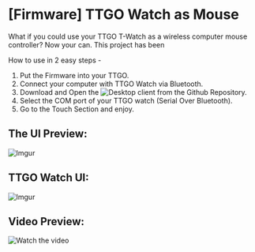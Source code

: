 # [Firmware] TTGO Watch as Mouse

What if you could use your TTGO T-Watch as a wireless computer mouse controller? Now your can.
This project has been 

How to use in 2 easy steps - 
1. Put the Firmware into your TTGO.
2. Connect your computer with TTGO Watch via Bluetooth.
3. Download and Open the ![Desktop client from the Github Repository.](https://github.com/TNeutron/TTGO_Watch_as_Mouse-_DesktopClient_C-)
4. Select the COM port of your TTGO watch (Serial Over Bluetooth).
5. Go to the Touch Section and enjoy.


## The UI Preview: 

![Imgur](https://i.imgur.com/W3Qo3brl.png)

## TTGO Watch UI:

![Imgur](https://i.imgur.com/L4VhFnbm.jpg)

## Video Preview:

![Watch the video](https://youtu.be/AB10NJjFDsg)


